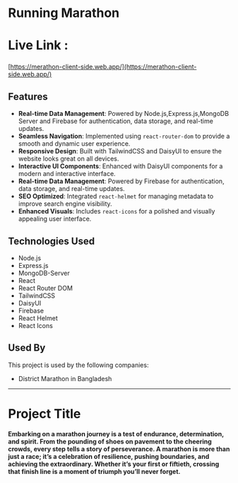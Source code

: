 # Running Marathon

# Live Link :

###

[https://merathon-client-side.web.app/](https://merathon-client-side.web.app/)

## Features

- **Real-time Data Management**: Powered by Node.js,Express.js,MongoDB Server and Firebase for authentication, data storage, and real-time updates.
- **Seamless Navigation**: Implemented using `react-router-dom` to provide a smooth and dynamic user experience.
- **Responsive Design**: Built with TailwindCSS and DaisyUI to ensure the website looks great on all devices.
- **Interactive UI Components**: Enhanced with DaisyUI components for a modern and interactive interface.
- **Real-time Data Management**: Powered by Firebase for authentication, data storage, and real-time updates.
- **SEO Optimized**: Integrated `react-helmet` for managing metadata to improve search engine visibility.
- **Enhanced Visuals**: Includes `react-icons` for a polished and visually appealing user interface.

## Technologies Used

- Node.js
- Express.js
- MongoDB-Server
- React
- React Router DOM
- TailwindCSS
- DaisyUI
- Firebase
- React Helmet
- React Icons

## Used By

This project is used by the following companies:

- District Marathon in Bangladesh

---

# Project Title

#### Embarking on a marathon journey is a test of endurance, determination, and spirit. From the pounding of shoes on pavement to the cheering crowds, every step tells a story of perseverance. A marathon is more than just a race; it’s a celebration of resilience, pushing boundaries, and achieving the extraordinary. Whether it’s your first or fiftieth, crossing that finish line is a moment of triumph you’ll never forget.
